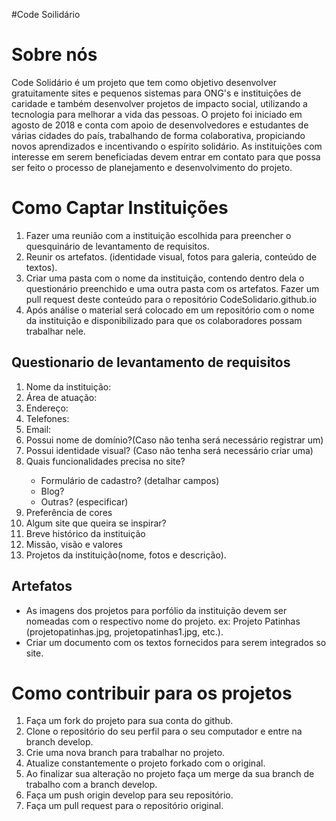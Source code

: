 #Code Soilidário

<h1>Sobre nós</h1>
<p>Code Solidário é um projeto que tem como objetivo desenvolver gratuitamente sites e pequenos sistemas para ONG's e instituições de caridade e também desenvolver projetos de impacto social, utilizando a tecnologia para melhorar a vida das pessoas. O projeto foi iniciado em agosto de 2018 e conta com apoio de desenvolvedores e estudantes de várias cidades do país, trabalhando de forma colaborativa, propiciando novos aprendizados e incentivando o espírito solidário. As instituições com interesse em serem beneficiadas devem entrar em contato para que possa ser feito o processo de planejamento e desenvolvimento do projeto.</p>

<h1>Como Captar Instituições</h1>
<ol>
	<li>Fazer uma reunião com a instituição escolhida para preencher o quesquinário de levantamento de requisitos.</li>
	<li>Reunir os artefatos. (identidade visual, fotos para galeria, conteúdo de textos).</li>
	<li>Criar uma pasta com o nome da instituição, contendo dentro dela o questionário preenchido e uma outra pasta com os artefatos. Fazer um pull request deste conteúdo para o repositório CodeSolidario.github.io </li>
	<li>Após análise o material será colocado em um repositório com o nome da instituição e disponibilizado para que os colaboradores possam trabalhar nele.</li>
</ol>
<h2>Questionario de levantamento de requisitos</h2>
<ol>
	<li>Nome da instituição:</li>
	<li>Área de atuação:</li>
	<li>Endereço:</li>
	<li>Telefones:</li>
	<li>Email:</li>
	<li>Possui nome de domínio?(Caso não tenha será necessário registrar um)</li>
	<li>Possui identidade visual? (Caso não tenha será necessário criar uma)</li>
	<li>Quais funcionalidades precisa no site?</li>
		<ul>
			<li>Formulário de cadastro? (detalhar campos)</li>
			<li>Blog?</li>
			<li>Outras? (especificar)</li>
		</ul>
	<li>Preferência de cores</li>
	<li>Algum site que queira se inspirar?</li>
	<li>Breve histórico da instituição</li>
	<li>Missão, visão e valores</li>
	<li>Projetos da instituição(nome, fotos e descrição).</li>
	</ol>
	<h2>Artefatos</h2>
	<ul>
		<li>As imagens dos projetos para porfólio da instituição devem ser nomeadas com o respectivo nome do projeto. ex: Projeto Patinhas (projetopatinhas.jpg, projetopatinhas1.jpg, etc.).</li>
		<li>Criar um documento com os textos fornecidos para serem integrados so site.
		</li>
	</ul>
	<h1>Como contribuir para os projetos</h1>
	<ol>
	<li>Faça um fork do projeto para sua conta do github.</li>
	<li>Clone o repositório do seu perfil para o seu computador e entre na branch develop.</li>
	<li>Crie uma nova branch para trabalhar no projeto.</li>
	<li>Atualize constantemente o projeto forkado com o original.</li>
	<li>Ao finalizar sua alteração no projeto faça um merge da sua branch de trabalho com a branch develop.</li>
	<li>Faça um push origin develop para seu repositório.</li>
	<li>Faça um pull request para o repositório original.</li>
	</ol>

